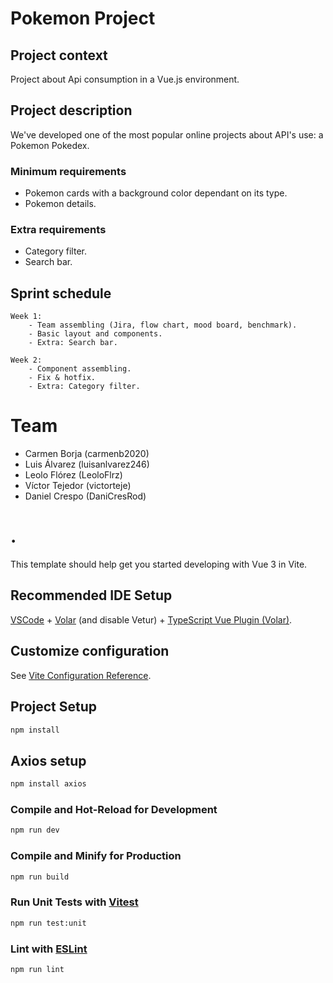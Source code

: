 # Pokemon Project

## Project context

Project about Api consumption in a Vue.js environment. 

## Project description

We've developed one of the most popular online projects about API's use: a Pokemon Pokedex.

### Minimum requirements

- Pokemon cards with a background color dependant on its type.
- Pokemon details.

### Extra requirements

- Category filter.
- Search bar.

## Sprint schedule

    Week 1: 
        - Team assembling (Jira, flow chart, mood board, benchmark).
        - Basic layout and components.
        - Extra: Search bar.

    Week 2:
        - Component assembling.
        - Fix & hotfix.
        - Extra: Category filter.

# Team

- Carmen Borja (carmenb2020)
- Luis Álvarez (luisanlvarez246)
- Leolo Flórez (LeoloFlrz)
- Víctor Tejedor (victorteje)
- Daniel Crespo (DaniCresRod)


# .

This template should help get you started developing with Vue 3 in Vite.

## Recommended IDE Setup

[VSCode](https://code.visualstudio.com/) + [Volar](https://marketplace.visualstudio.com/items?itemName=Vue.volar) (and disable Vetur) + [TypeScript Vue Plugin (Volar)](https://marketplace.visualstudio.com/items?itemName=Vue.vscode-typescript-vue-plugin).

## Customize configuration

See [Vite Configuration Reference](https://vitejs.dev/config/).

## Project Setup

```sh
npm install
```

## Axios setup

```sh
npm install axios
```

### Compile and Hot-Reload for Development

```sh
npm run dev
```

### Compile and Minify for Production

```sh
npm run build
```

### Run Unit Tests with [Vitest](https://vitest.dev/)

```sh
npm run test:unit
```

### Lint with [ESLint](https://eslint.org/)

```sh
npm run lint
```

